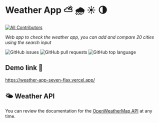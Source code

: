 # Weather App ⛅️ 🌧️ ☀️ 🌗
<!-- ALL-CONTRIBUTORS-BADGE:START - Do not remove or modify this section -->
[![All Contributors](https://img.shields.io/badge/all_contributors-1-orange.svg?style=flat-square)](#contributors-)
<!-- ALL-CONTRIBUTORS-BADGE:END -->

_Web app to check the weather app, you can add and compare 20 cities using the search input_

![GitHub issues](https://img.shields.io/github/issues/fernandoox/weather-app)
![GitHub pull requests](https://img.shields.io/github/issues-pr/fernandoox/weather-app)
![GitHub top language](https://img.shields.io/github/languages/top/fernandoox/weather-app)

## Demo link 🚀
https://weather-app-seven-flax.vercel.app/

## 🌤️ Weather API
You can review the documentation for the [OpenWeatherMap API](https://openweathermap.org/api) at any time.
